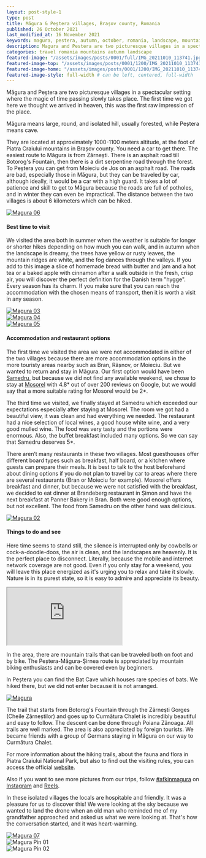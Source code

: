 ```yaml
---
layout: post-style-1
type: post
title: Măgura & Peștera villages, Brașov county, Romania
published: 26 October 2021
last_modified_at: 16 November 2021
keywords: magura, pestera, autumn, october, romania, landscape, mountains
description: Magura and Pestera are two picturesque villages in a spectacular setting where the magic of time passing slowly takes place. The first time we got here we thought we arrived in heaven, this was the first raw impression of the place.
categories: travel romania mountains autumn landscape
featured-image: "/assets/images/posts/0001/full/IMG_20211010_113741.jpg" # full size
featured-image-top: "/assets/images/posts/0001/1200/IMG_20211010_113741.webp" # width - 1200
featured-image-home: "/assets/images/posts/0001/1200/IMG_20211010_113741.webp" # width - 600
featured-image-style: full-width # can be left, centered, full-width
---
```

Măgura and Peștera are two picturesque villages in a spectacular setting where the magic of time passing slowly takes place. The first time we got here we thought we arrived in heaven, this was the first raw impression of the place.

Măgura means large, round, and isolated hill, usually forested, while Peștera means cave.

They are located at approximately 1000-1100 meters altitude, at the foot of Piatra Craiului mountains in Brașov county. You need a car to get there. The easiest route to Măgura is from Zărnești. There is an asphalt road till Botorog's Fountain, then there is a dirt serpentine road through the forest. To Peștera you can get from Moieciu de Jos on an asphalt road. The roads are bad, especially those in Măgura, but they can be traveled by car, although ideally, it would be a car with a high guard. It takes a lot of patience and skill to get to Măgura because the roads are full of potholes, and in winter they can even be impractical. 
The distance between the two villages is about 6 kilometers which can be hiked.

<!-- full width in article image -->
<div class="col-sm-12 text-center mb-3 mt-3">
    <a href="/assets/images/posts/0001/full/IMG_20211009_113543.jpg" data-fslightbox="gallery">
        <img 
            src="/assets/images/posts/0001/1200/IMG_20211009_113543.webp" 
            class="img-fluid img-thumbnail" alt="Magura 06" 
        />
    </a>
</div>

#### Best time to visit
 
We visited the area both in summer when the weather is suitable for longer or shorter hikes depending on how much you can walk, and in autumn when the landscape is dreamy, the trees have yellow or rusty leaves, the mountain ridges are white, and the fog dances through the valleys. If you add to this image a slice of homemade bread with butter and jam and a hot tea or a baked apple with cinnamon after a walk outside in the fresh, crisp air, you will discover the perfect definition for the Danish term "hygge". 
Every season has its charm. If you make sure that you can reach the accommodation with the chosen means of transport, then it is worth a visit in any season.

<!-- gallery -->
<div class="row mb-4">
    <div class="col-sm-12 col-md-12 col-lg-4 mt-3">
        <a href="/assets/images/posts/0001/full/DJI_0101.jpg" data-fslightbox="gallery">
            <img 
                src="/assets/images/posts/0001/1200/DJI_0101.webp" 
                class="post-gallery-image img-thumbnail" 
                alt="Magura 03"
             />
        </a>
    </div>
    <div class="col-sm-12 col-md-12 col-lg-4 mt-3">
        <a href="/assets/images/posts/0001/full/DJI_0115.jpg" data-fslightbox="gallery">
            <img 
                src="/assets/images/posts/0001/1200/DJI_0115.webp" 
                class="post-gallery-image img-thumbnail" 
                alt="Magura 04" 
            />
        </a>
    </div>
    <div class="col-sm-12 col-md-12 col-lg-4 mt-3">
        <a href="/assets/images/posts/0001/full/DJI_0142.jpg" data-fslightbox="gallery">
            <img 
                src="/assets/images/posts/0001/1200/DJI_0142.webp" 
                class="post-gallery-image img-thumbnail" 
                alt="Magura 05" 
            />
        </a>
    </div>
</div>

#### Accommodation and restaurant options
 
The first time we visited the area we were not accommodated in either of the two villages because there are more accommodation options in the more touristy areas nearby such as Bran, Râșnov, or Moieciu. But we wanted to return and stay in Măgura. Our first option would have been [Samedru](https://www.booking.com/hotel/ro/samedru-magura8.ro.html), but because we did not find any available weekend, we chose to stay at [Mosorel](https://www.booking.com/hotel/ro/mosorel-moieciu-de-jos.ro.html) with 4.8* out of over 200 reviews on Google, but we would say that a more suitable rating for Mosorel would be 2*.

The third time we visited, we finally stayed at Samedru which exceeded our expectations especially after staying at Mosorel. The room we got had a beautiful view, it was clean and had everything we needed. The restaurant had a nice selection of local wines, a good house white wine, and a very good mulled wine. The food was very tasty and the portions were enormous. Also, the buffet breakfast included many options. So we can say that Samedru deserves 5*.
 
There aren’t many restaurants in these two villages. Most guesthouses offer different board types such as breakfast, half board, or a kitchen where guests can prepare their meals. It is best to talk to the host beforehand about dining options if you do not plan to travel by car to areas where there are several restaurants (Bran or Moieciu for example). Mosorel offers breakfast and dinner, but because we were not satisfied with the breakfast, we decided to eat dinner at Brandeberg restaurant in Șimon and have the next breakfast at Panner Bakery in Bran. Both were good enough options, but not excellent. The food from Samedru on the other hand was delicious.

<!-- full width in article image -->
<div class="col-sm-12 text-center mb-3 mt-3">
    <a href="/assets/images/posts/0001/full/IMG_20211009_135725.jpg" data-fslightbox="gallery">
        <img 
            src="/assets/images/posts/0001/1200/IMG_20211009_135725.webp" 
            class="img-fluid img-thumbnail" 
            alt="Magura 02" 
        />
    </a>
</div>
 
#### Things to do and see
 
Here time seems to stand still, the silence is interrupted only by cowbells or cock-a-doodle-doos, the air is clean, and the landscapes are heavenly. It is the perfect place to disconnect. Literally, because the mobile and internet network coverage are not good. Even if you only stay for a weekend, you will leave this place energized as it's urging you to relax and take it slowly. Nature is in its purest state, so it is easy to admire and appreciate its beauty.

 <div class="ratio ratio-16x9 mb-3">
    <iframe src="https://www.youtube.com/embed/PpNKnzD_3vo?rel=0" title="YouTube video" allowfullscreen></iframe>
</div>

In the area, there are mountain trails that can be traveled both on foot and by bike. The Peștera-Măgura-Şirnea route is appreciated by mountain biking enthusiasts and can be covered even by beginners.
 
In Peștera you can find the Bat Cave which houses rare species of bats. We hiked there, but we did not enter because it is not arranged.

<!-- full width in article image -->
<div class="col-sm-12 text-center mb-3 mt-3">
    <a href="/assets/images/posts/0001/full/IMG_20211009_130910.jpg" data-fslightbox="gallery">
        <img 
            src="/assets/images/posts/0001/1200/IMG_20211009_130910.webp" 
            alt="Magura" 
            class="img-fluid img-thumbnail"
         />
    </a>
</div>

The trail that starts from Botorog's Fountain through the Zărnești Gorges (Cheile Zărneștilor) and goes up to Curmătura Chalet is incredibly beautiful and easy to follow. The descent can be done through Poiana Zănoaga. All trails are well marked. The area is also appreciated by foreign tourists. We became friends with a group of Germans staying in Măgura on our way to Curmătura Chalet.

For more information about the hiking trails, about the fauna and flora in Piatra Craiului National Park, but also to find out the visiting rules, you can access the official [website](https://www.pcrai.ro/).

Also if you want to see more pictures from our trips, follow [#afkinmagura](https://www.instagram.com/explore/tags/afkinmagura/) on [Instagram](https://www.instagram.com/afkology/) and [Reels](https://www.instagram.com/afkology/reels/).

In these isolated villages the locals are hospitable and friendly. It was a pleasure for us to discover this! We were looking at the sky because we wanted to land the drone when an old man who reminded me of my grandfather approached and asked us what we were looking at. That's how the conversation started, and it was heart-warming.

<!-- full width in article image -->
<div class="col-sm-12 text-center mb-3 mt-3">
    <a href="/assets/images/posts/0001/full/IMG_20211010_113305.jpg" data-fslightbox="gallery">
        <img 
            src="/assets/images/posts/0001/1200/IMG_20211010_113305.webp" 
            class="img-fluid img-thumbnail" 
            alt="Magura 07"
         />
    </a>
</div>

<div class="row mb-4">
    <div class="col-sm-6 text-center mb-3 mt-3">
            <img 
                src="/assets/images/posts/0001/full/pin1.png" 
                class="img-fluid img-thumbnail" 
                alt="Magura Pin 01"
            />
    </div>
    <div class="col-sm-6 text-center mb-3 mt-3">
            <img 
                src="/assets/images/posts/0001/full/pin2.png" 
                class="img-fluid img-thumbnail" 
                alt="Magura Pin 02"
            />
    </div>
</div>
